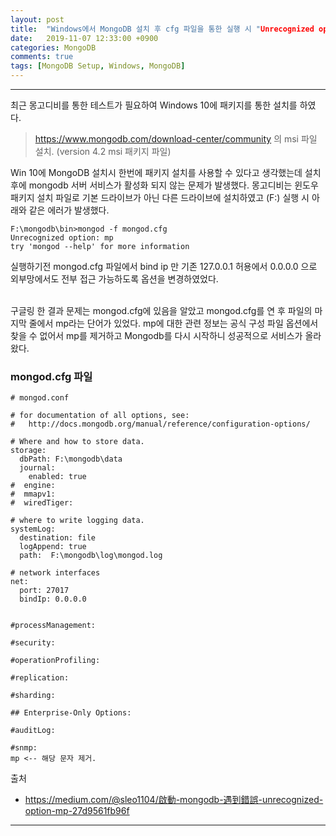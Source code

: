 ```yaml
---
layout: post
title:  "Windows에서 MongoDB 설치 후 cfg 파일을 통한 실행 시 "Unrecognized option: mp" 오류 발생문제."
date:   2019-11-07 12:33:00 +0900
categories: MongoDB
comments: true
tags: [MongoDB Setup, Windows, MongoDB]
---
```


---

최근 몽고디비를 통한 테스트가 필요하여 Windows 10에 패키지를 통한 설치를 하였다.

> https://www.mongodb.com/download-center/community 의 msi 파일 설치. (version 4.2 msi 패키지 파일)

Win 10에 MongoDB 설치시 한번에 패키지 설치를 사용할 수 있다고 생각했는데 설치 후에 mongodb 서버 서비스가 활성화 되지 않는 문제가 발생했다.
몽고디비는 윈도우 패키지 설치 파일로 기본 드라이브가 아닌 다른 드라이브에 설치하였고 (F:\) 실행 시 아래와 같은 에러가 발생했다.

~~~
F:\mongodb\bin>mongod -f mongod.cfg
Unrecognized option: mp
try 'mongod --help' for more information
~~~
실행하기전 mongod.cfg 파일에서 bind ip 만 기존 127.0.0.1 허용에서 0.0.0.0 으로 외부망에서도 전부 접근 가능하도록 옵션을 변경하였었다.

<br/>
구글링 한 결과 문제는 mongod.cfg에 있음을 알았고 mongod.cfg를 연 후 파일의 마지막 줄에서 mp라는 단어가 있었다.
mp에 대한 관련 정보는 공식 구성 파일 옵션에서 찾을 수 없어서 mp를 제거하고 Mongodb를 다시 시작하니 성공적으로 서비스가 올라왔다.

### mongod.cfg 파일
~~~
# mongod.conf

# for documentation of all options, see:
#   http://docs.mongodb.org/manual/reference/configuration-options/

# Where and how to store data.
storage:
  dbPath: F:\mongodb\data
  journal:
    enabled: true
#  engine:
#  mmapv1:
#  wiredTiger:

# where to write logging data.
systemLog:
  destination: file
  logAppend: true
  path:  F:\mongodb\log\mongod.log

# network interfaces
net:
  port: 27017
  bindIp: 0.0.0.0


#processManagement:

#security:

#operationProfiling:

#replication:

#sharding:

## Enterprise-Only Options:

#auditLog:

#snmp:
mp <-- 해당 문자 제거.

~~~


출처
 - https://medium.com/@sleo1104/啟動-mongodb-遇到錯誤-unrecognized-option-mp-27d9561fb96f
 
[jekyll-docs]: https://jekyllrb.com/docs/home
[jekyll-gh]:   https://github.com/jekyll/jekyll
[jekyll-talk]: https://talk.jekyllrb.com/
---
